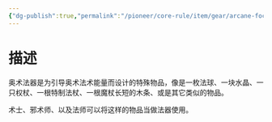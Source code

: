 ```yaml
---
{"dg-publish":true,"permalink":"/pioneer/core-rule/item/gear/arcane-focus/"}
---
```


# 描述
奥术法器是为引导奥术法术能量而设计的特殊物品，像是一枚法球、一块水晶、一只权杖、一根特制法杖、一根魔杖长短的木条、或是其它类似的物品。

术士、邪术师、以及法师可以将这样的物品当做法器使用。




